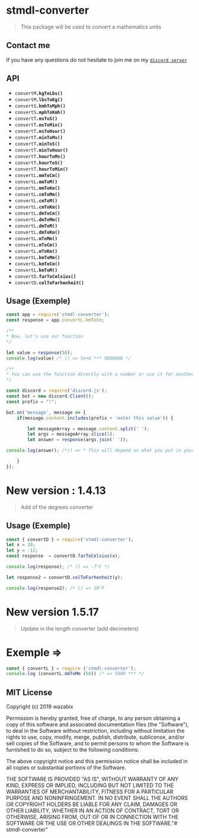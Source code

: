 # stmdl-converter

> This package will be used to convert a mathematics units

## Contact me

If you have any questions do not hesitate to join me on my [`discord server`](https://discord.gg/ES52WDg)

## API

 * <code>convertM<b>.kgToLbs()</b></code>
 * <code>convertM<b>.lbsToKg()</b></code>
 * <code>convertS<b>.kmhToMph()</b></code>
 * <code>convertS<b>.mphToKmh()</b></code>
 * <code>convertT<b>.msToS()</b></code>
 * <code>convertT<b>.msToMin()</b></code>
 * <code>convertT<b>.msToHour()</b></code>
 * <code>convertT<b>.minToMs()</b></code>
 * <code>convertT<b>.minToS()</b></code>
 * <code>convertT<b>.minToHour()</b></code>
 * <code>convertT<b>.hourToMs()</b></code>
 * <code>convertT<b>.hourToS()</b></code>
 * <code>convertT<b>.hourToMin()</b></code>
 * <code>convertL<b>.mmToCm()</b></code>
 * <code>convertL<b>.mmToM()</b></code>
 * <code>convertL<b>.mmToKm()</b></code>
 * <code>convertL<b>.cmToMm()</b></code>
 * <code>convertL<b>.cmToM()</b></code>
 * <code>convertL<b>.cmToKm()</b></code>
 * <code>convertL<b>.dmToCm()</b></code>
 * <code>convertL<b>.dmToMm()</b></code>
 * <code>convertL<b>.dmToM()</b></code>
 * <code>convertL<b>.dmToKm()</b></code>
 * <code>convertL<b>.mToMm()</b></code>
 * <code>convertL<b>.mToCm()</b></code>
 * <code>convertL<b>.mToKm()</b></code>
 * <code>convertL<b>.kmToMm()</b></code>
 * <code>convertL<b>.kmToCm()</b></code>
 * <code>convertL<b>.kmToM()</b></code>
 * <code>convertD<b>.farToCelsius()</b></code>
 * <code>convertD<b>.celToFarhenheit()</b></code>

## Usage (Exemple)

```js
const app = require('stmdl-converter');
const response = app.convertL.kmToCm;

/**
* Now, let's use our function
*/

let value = response(50);
console.log(value) /* () => 5e+6 *** 5000000 */

/**
* You can use the function directly with a number or use it for another function
*/

const discord = require('discord.js');
const bot = new discord.Client();
const prefix = "!";

bot.on('message', message => { 
    if(message.content.includes(prefix + 'enter this value')) {

        let messageArray = message.content.split(' ');
        let args = messageArray.slice(1);
        let answer = response(args.join(' '));

console.log(answer); /*() => * This will depend on what you put in your discord message */ 

    }
});
```
# New version : 1.4.13

> Add of the degrees converter

## Usage (Exemple)

```js
const { convertD } = require('stmdl-converter');
let x = 20;
let y = -12;
const response  = convertD.farToCelsius(x);

console.log(response); /* () => -7°C */

let response2 = convertD.celToFarhenheit(y);

console.log(response2); /* () => 10°F
```

# New version 1.5.17

> Update in the length converter (add decimeters)

# Exemple => 

```js
const { convertL } = require ('stmdl-converter');
console.log (convertL.dmToMm (50)) /* => 5000 *** */
```

## MIT License

Copyright (c) 2019 wazabix

Permission is hereby granted, free of charge, to any person obtaining a copy
of this software and associated documentation files (the "Software"), to deal
in the Software without restriction, including without limitation the rights
to use, copy, modify, merge, publish, distribute, sublicense, and/or sell
copies of the Software, and to permit persons to whom the Software is
furnished to do so, subject to the following conditions:

The above copyright notice and this permission notice shall be included in all
copies or substantial portions of the Software.

THE SOFTWARE IS PROVIDED "AS IS", WITHOUT WARRANTY OF ANY KIND, EXPRESS OR
IMPLIED, INCLUDING BUT NOT LIMITED TO THE WARRANTIES OF MERCHANTABILITY,
FITNESS FOR A PARTICULAR PURPOSE AND NONINFRINGEMENT. IN NO EVENT SHALL THE
AUTHORS OR COPYRIGHT HOLDERS BE LIABLE FOR ANY CLAIM, DAMAGES OR OTHER
LIABILITY, WHETHER IN AN ACTION OF CONTRACT, TORT OR OTHERWISE, ARISING FROM,
OUT OF OR IN CONNECTION WITH THE SOFTWARE OR THE USE OR OTHER DEALINGS IN THE
SOFTWARE."# stmdl-converter" 
